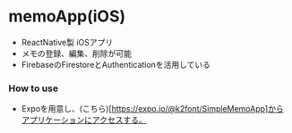 # memoApp(iOS)

- ReactNative製 iOSアプリ
- メモの登録、編集、削除が可能
- FirebaseのFirestoreとAuthenticationを活用している

### How to use
- Expoを用意し、(こちら)[https://expo.io/@k2font/SimpleMemoApp]からアプリケーションにアクセスする。
